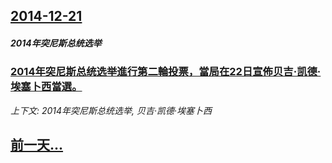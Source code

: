 ## [2014-12-21](/news/2014/12/21/index.md)

##### 2014年突尼斯总统选举
### [2014年突尼斯总统选举進行第二輪投票，當局在22日宣佈贝吉·凯德·埃塞卜西當選。 ](/news/2014/12/21/2014年突尼斯总统选举進行第二輪投票-當局在22日宣佈贝吉-凯德-埃塞卜西當選.md)
_上下文: 2014年突尼斯总统选举, 贝吉·凯德·埃塞卜西_

## [前一天...](/news/2014/11/12/index.md)

